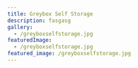 ```yaml
---
title: Greybox Self Storage
description: fasgasg
gallery:
  - /greyboxselfstorage.jpg
featuredImage:
  - /greyboxselfstorage.jpg
featured_image: /greyboxselfstorage.jpg
---
```


